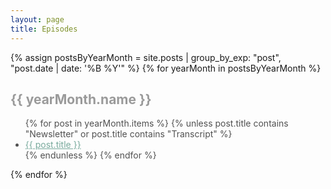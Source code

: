 ```yaml
---
layout: page
title: Episodes
---
```


{% assign postsByYearMonth = site.posts | group_by_exp: "post", "post.date | date: '%B %Y'" %}
{% for yearMonth in postsByYearMonth %}
  <h2 style="color:#9a9a9a" >{{ yearMonth.name }}</h2>
  <ul style="color:#515151" >
    {% for post in yearMonth.items %}
      {% unless post.title contains "Newsletter" or post.title contains "Transcript" %}
        <li><a href="{{ post.url }}" style="color: #79AA9D" >{{ post.title }}</a></li>
      {% endunless %}
    {% endfor %}
  </ul>
{% endfor %}
